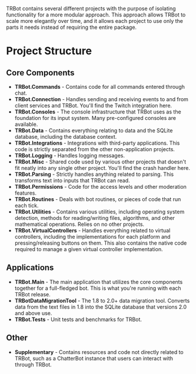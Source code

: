 TRBot contains several different projects with the purpose of isolating functionality for a more modular approach. This approach allows TRBot to scale more elegantly over time, and it allows each project to use only the parts it needs instead of requiring the entire package.

# Project Structure
## Core Components
* **TRBot.Commands** - Contains code for all commands entered through chat.
* **TRBot.Connection** - Handles sending and receiving events to and from client services and TRBot. You'll find the Twitch integration here.
* **TRBot.Consoles** - The console infrastructure that TRBot uses as the foundation for its input system. Many pre-configured consoles are available.
* **TRBot.Data** - Contains everything relating to data and the SQLite database, including the database context.
* **TRBot.Integrations** - Integrations with third-party applications. This code is strictly separated from the other non-application projects.
* **TRBot.Logging** - Handles logging messages.
* **TRBot.Misc** - Shared code used by various other projects that doesn't fit neatly into any single other project. You'll find the crash handler here.
* **TRBot.Parsing** - Strictly handles anything related to parsing. This transforms text into inputs that TRBot can read.
* **TRBot.Permissions** - Code for the access levels and other moderation features.
* **TRBot.Routines** - Deals with bot routines, or pieces of code that run each tick.
* **TRBot.Utilities** - Contains various utilities, including operating system detection, methods for reading/writing files, algorithms, and other mathematical operations. Relies on no other projects.
* **TRBot.VirtualControllers** - Handles everything related to virtual controllers, including the implementations for each platform and pressing/releasing buttons on them. This also contains the native code required to manage a given virtual controller implementation.

## Applications
* **TRBot.Main** - The main application that utilizes the core components together for a full-fledged bot. This is what you're running with each TRBot release.
* **TRBotDataMigrationTool** - The 1.8 to 2.0+ data migration tool. Converts data from the text files in 1.8 into the SQLite database that versions 2.0 and above use.
* **TRBot.Tests** - Unit tests and benchmarks for TRBot.

## Other
* **Supplementary** - Contains resources and code not directly related to TRBot, such as a ChatterBot instance that users can interact with through TRBot.
